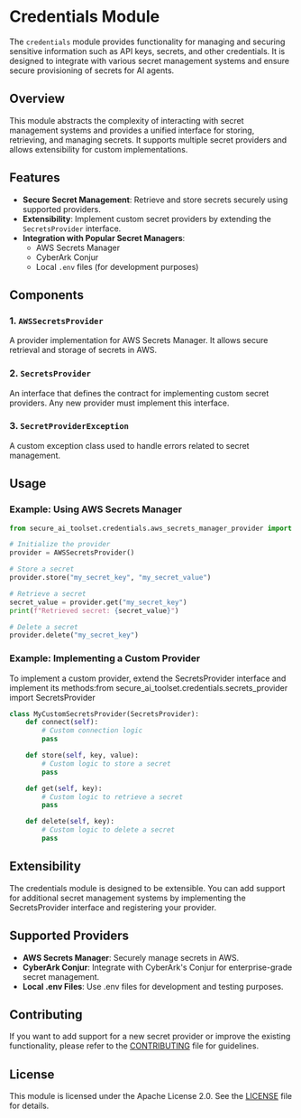 # Credentials Module

The `credentials` module provides functionality for managing and securing sensitive information such as API keys, secrets, and other credentials. It is designed to integrate with various secret management systems and ensure secure provisioning of secrets for AI agents.

## Overview
This module abstracts the complexity of interacting with secret management systems and provides a unified interface for storing, retrieving, and managing secrets. It supports multiple secret providers and allows extensibility for custom implementations.

## Features

- **Secure Secret Management**: Retrieve and store secrets securely using supported providers.
- **Extensibility**: Implement custom secret providers by extending the `SecretsProvider` interface.
- **Integration with Popular Secret Managers**:
  - AWS Secrets Manager
  - CyberArk Conjur
  - Local `.env` files (for development purposes)

## Components

### 1. `AWSSecretsProvider`
A provider implementation for AWS Secrets Manager. It allows secure retrieval and storage of secrets in AWS.

### 2. `SecretsProvider`
An interface that defines the contract for implementing custom secret providers. Any new provider must implement this interface.

### 3. `SecretProviderException`
A custom exception class used to handle errors related to secret management.

## Usage

### Example: Using AWS Secrets Manager

```python
from secure_ai_toolset.credentials.aws_secrets_manager_provider import AWSSecretsProvider

# Initialize the provider
provider = AWSSecretsProvider()

# Store a secret
provider.store("my_secret_key", "my_secret_value")

# Retrieve a secret
secret_value = provider.get("my_secret_key")
print(f"Retrieved secret: {secret_value}")

# Delete a secret
provider.delete("my_secret_key")
```

### Example: Implementing a Custom Provider
To implement a custom provider, extend the SecretsProvider interface and implement its methods:from secure_ai_toolset.credentials.secrets_provider import SecretsProvider

```python
class MyCustomSecretsProvider(SecretsProvider):
    def connect(self):
        # Custom connection logic
        pass

    def store(self, key, value):
        # Custom logic to store a secret
        pass

    def get(self, key):
        # Custom logic to retrieve a secret
        pass

    def delete(self, key):
        # Custom logic to delete a secret
        pass
```

## Extensibility
The credentials module is designed to be extensible. You can add support for additional secret management systems by implementing the SecretsProvider interface and registering your provider.

## Supported Providers
* **AWS Secrets Manager**: Securely manage secrets in AWS.
* **CyberArk Conjur**: Integrate with CyberArk's Conjur for enterprise-grade secret management.
* **Local .env Files**: Use .env files for development and testing purposes.

## Contributing
If you want to add support for a new secret provider or improve the existing functionality, please refer to the [CONTRIBUTING](../../CONTRIBUTING.md) file for guidelines.

## License
This module is licensed under the Apache License 2.0. See the [LICENSE](../../LICENSE) file for details.